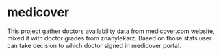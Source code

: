 # medicover
This project gather doctors availability data from medicover.com website, mixed it with doctor grades from znanylekarz.
Based on those stats user can take decision to which doctor signed in medicover portal.
